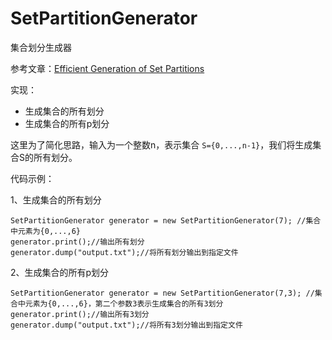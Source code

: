 # SetPartitionGenerator

集合划分生成器

参考文章：[Efficient Generation of Set Partitions](http://www.informatik.uni-ulm.de/ni/Lehre/WS03/DMM/Software/partitions.pdf)

实现：

- 生成集合的所有划分
- 生成集合的所有p划分

这里为了简化思路，输入为一个整数n，表示集合 `S={0,...,n-1}`，我们将生成集合S的所有划分。

代码示例：

1、生成集合的所有划分

	SetPartitionGenerator generator = new SetPartitionGenerator(7); //集合中元素为{0,...,6}
	generator.print();//输出所有划分
	generator.dump("output.txt");//将所有划分输出到指定文件
	
2、生成集合的所有p划分

	SetPartitionGenerator generator = new SetPartitionGenerator(7,3); //集合中元素为{0,...,6}，第二个参数3表示生成集合的所有3划分
	generator.print();//输出所有3划分
	generator.dump("output.txt");//将所有3划分输出到指定文件